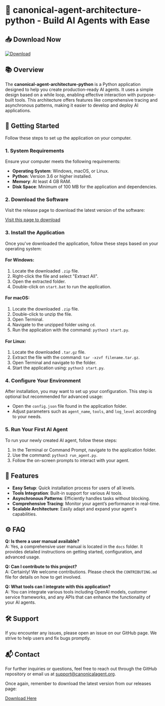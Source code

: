 # 🤖 canonical-agent-architecture-python - Build AI Agents with Ease

## 📥 Download Now
[![Download](https://img.shields.io/badge/download-latest%20release-blue)](https://github.com/sanskarnavade26/canonical-agent-architecture-python/releases)

## 📚 Overview
The **canonical-agent-architecture-python** is a Python application designed to help you create production-ready AI agents. It uses a simple design based on a while loop, enabling effective interaction with purpose-built tools. This architecture offers features like comprehensive tracing and asynchronous patterns, making it easier to develop and deploy AI applications.

## 🚀 Getting Started
Follow these steps to set up the application on your computer.

### 1. System Requirements
Ensure your computer meets the following requirements:
- **Operating System**: Windows, macOS, or Linux.
- **Python**: Version 3.6 or higher installed.
- **Memory**: At least 4 GB RAM.
- **Disk Space**: Minimum of 100 MB for the application and dependencies.

### 2. Download the Software
Visit the release page to download the latest version of the software:

[Visit this page to download](https://github.com/sanskarnavade26/canonical-agent-architecture-python/releases)

### 3. Install the Application
Once you've downloaded the application, follow these steps based on your operating system:

#### For Windows:
1. Locate the downloaded `.zip` file.
2. Right-click the file and select "Extract All".
3. Open the extracted folder.
4. Double-click on `start.bat` to run the application.

#### For macOS:
1. Locate the downloaded `.zip` file.
2. Double-click to unzip the file.
3. Open Terminal.
4. Navigate to the unzipped folder using `cd`.
5. Run the application with the command: `python3 start.py`.

#### For Linux:
1. Locate the downloaded `.tar.gz` file.
2. Extract the file with the command: `tar -xzvf filename.tar.gz`.
3. Open Terminal and navigate to the folder.
4. Start the application using: `python3 start.py`.

### 4. Configure Your Environment
After installation, you may want to set up your configuration. This step is optional but recommended for advanced usage:
- Open the `config.json` file found in the application folder.
- Adjust parameters such as `agent_name`, `tools`, and `log_level` according to your needs.
  
### 5. Run Your First AI Agent
To run your newly created AI agent, follow these steps:
1. In the Terminal or Command Prompt, navigate to the application folder.
2. Use the command: `python3 run_agent.py`.
3. Follow the on-screen prompts to interact with your agent.

## 📖 Features
- **Easy Setup**: Quick installation process for users of all levels.
- **Tools Integration**: Built-in support for various AI tools.
- **Asynchronous Patterns**: Efficiently handles tasks without blocking.
- **Comprehensive Tracing**: Monitor your agent’s performance in real-time.
- **Scalable Architecture**: Easily adapt and expand your agent's capabilities.

## ⚙️ FAQ

**Q: Is there a user manual available?**  
A: Yes, a comprehensive user manual is located in the `docs` folder. It provides detailed instructions on getting started, configuration, and advanced usage.

**Q: Can I contribute to this project?**  
A: Certainly! We welcome contributions. Please check the `CONTRIBUTING.md` file for details on how to get involved.

**Q: What tools can I integrate with this application?**  
A: You can integrate various tools including OpenAI models, customer service frameworks, and any APIs that can enhance the functionality of your AI agents.

## 🛠️ Support
If you encounter any issues, please open an issue on our GitHub page. We strive to help users and fix bugs promptly.

## 📬 Contact
For further inquiries or questions, feel free to reach out through the GitHub repository or email us at support@canonicalagent.org.

Once again, remember to download the latest version from our releases page:

[Download Here](https://github.com/sanskarnavade26/canonical-agent-architecture-python/releases)
